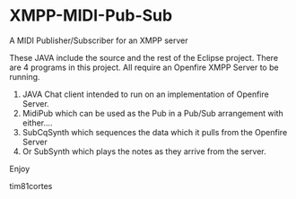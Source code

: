 # XMPP-MIDI-Pub-Sub
A MIDI Publisher/Subscriber for an XMPP server



These JAVA include the source and the rest of the Eclipse project.
There are 4 programs in this project. All require an Openfire XMPP Server to be running.

1. JAVA Chat client intended to run on an implementation of Openfire Server.
2. MidiPub which can be used as the Pub in a Pub/Sub arrangement with either....
3. SubCqSynth which sequences the data which it pulls from the Openfire Server
4. Or SubSynth which plays the notes as they arrive from the server.

Enjoy



tim81cortes
